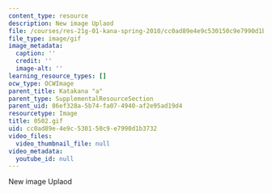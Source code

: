 ```yaml
---
content_type: resource
description: New image Uplaod
file: /courses/res-21g-01-kana-spring-2010/cc0ad89e4e9c530150c9e7990d1b3732_0502.gif
file_type: image/gif
image_metadata:
  caption: ''
  credit: ''
  image-alt: ''
learning_resource_types: []
ocw_type: OCWImage
parent_title: Katakana "a"
parent_type: SupplementalResourceSection
parent_uid: 86ef328a-5b74-fa07-4940-af2e95ad19d4
resourcetype: Image
title: 0502.gif
uid: cc0ad89e-4e9c-5301-50c9-e7990d1b3732
video_files:
  video_thumbnail_file: null
video_metadata:
  youtube_id: null
---
```

New image Uplaod

